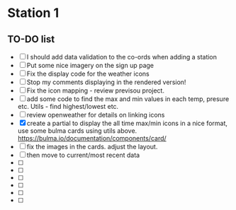 # Station 1

## TO-DO list
- [ ] I should add data validation to the co-ords when adding a station
- [ ] Put some nice imagery on the sign up page
- [ ] Fix the display code for the weather icons
- [ ] Stop my comments displaying in the rendered version!
- [ ] Fix the icon mapping - review previsou project. 
- [ ] add some code to find the max and min values in each temp, presure etc. Utils - find highest/lowest etc. 
- [ ] review openweather for details on linking icons
- [x] create a partial to display the all time max/min icons in a nice format, use some bulma cards using utils above. https://bulma.io/documentation/components/card/ 
- [ ] fix the images in the cards. adjust the layout. 
- [ ] then move to current/most recent data
- [ ]
- [ ]
- [ ]
- [ ]
- [ ]
- [ ]

